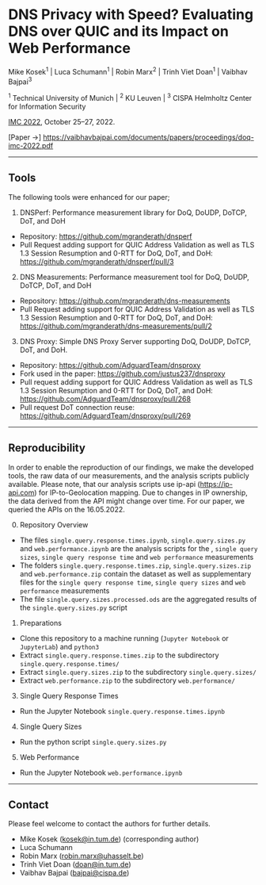 # DNS Privacy with Speed? Evaluating DNS over QUIC and its Impact on Web Performance

Mike Kosek<sup>1</sup> | Luca Schumann<sup>1</sup> | Robin Marx<sup>2</sup> | Trinh Viet Doan<sup>1</sup> | Vaibhav Bajpai<sup>3</sup>

<sup>1</sup> Technical University of Munich | <sup>2</sup> KU Leuven | <sup>3</sup> CISPA Helmholtz Center for Information Security

[IMC 2022](https://conferences.sigcomm.org/imc/2022/), October 25&ndash;27, 2022.

[Paper &rarr;] https://vaibhavbajpai.com/documents/papers/proceedings/doq-imc-2022.pdf

---

## Tools

The following tools were enhanced for our paper;

1. DNSPerf: Performance measurement library for DoQ, DoUDP, DoTCP, DoT, and DoH 
* Repository: https://github.com/mgranderath/dnsperf
* Pull Request adding support for QUIC Address Validation as well as TLS 1.3 Session Resumption and 0-RTT for DoQ, DoT, and DoH: https://github.com/mgranderath/dnsperf/pull/3

2. DNS Measurements: Performance measurement tool for DoQ, DoUDP, DoTCP, DoT, and DoH
* Repository: https://github.com/mgranderath/dns-measurements
* Pull Request adding support for QUIC Address Validation as well as TLS 1.3 Session Resumption and 0-RTT for DoQ, DoT, and DoH: https://github.com/mgranderath/dns-measurements/pull/2

3. DNS Proxy: Simple DNS Proxy Server supporting DoQ, DoUDP, DoTCP, DoT, and DoH. 
* Repository: https://github.com/AdguardTeam/dnsproxy
* Fork used in the paper: https://github.com/justus237/dnsproxy
* Pull request adding support for QUIC Address Validation as well as TLS 1.3 Session Resumption and 0-RTT for DoQ, DoT, and DoH: https://github.com/AdguardTeam/dnsproxy/pull/268
* Pull request DoT connection reuse: https://github.com/AdguardTeam/dnsproxy/pull/269

---

## Reproducibility

In order to enable the reproduction of our findings, we make the developed tools, the raw data of our measurements, and the analysis scripts publicly available. Please note, that our analysis scripts use ip-api (https://ip-api.com) for IP-to-Geolocation mapping. Due to changes in IP ownership, the data derived from the API might change over time. For our paper, we queried the APIs on the 16.05.2022.

0. Repository Overview
* The files ```single.query.response.times.ipynb```, ```single.query.sizes.py``` and ```web.performance.ipynb``` are the analysis scripts for the , ```single query sizes```, ```single query response time``` and ```web performance``` measurements
* The folders ```single.query.response.times.zip```, ```single.query.sizes.zip``` and ```web.performance.zip``` contain the dataset as well as supplementary files for the ```single query response time```, ```single query sizes``` and ```web performance``` measurements
* The file ```single.query.sizes.processed.ods``` are the aggregated results of the ```single.query.sizes.py``` script


1. Preparations
* Clone this repository to a machine running (```Jupyter Notebook``` or ```JupyterLab```) and ```python3```
* Extract ```single.query.response.times.zip``` to the subdirectory ```single.query.response.times/```
* Extract ```single.query.sizes.zip``` to the subdirectory ```single.query.sizes/```
* Extract ```web.performance.zip``` to the subdirectory ```web.performance/```

3. Single Query Response Times
* Run the Jupyter Notebook ```single.query.response.times.ipynb```

4. Single Query Sizes
* Run the python script ```single.query.sizes.py```

5. Web Performance
* Run the Jupyter Notebook ```web.performance.ipynb```

---

## Contact

Please feel welcome to contact the authors for further details.

* Mike Kosek (kosek@in.tum.de) (corresponding author)
* Luca Schumann
* Robin Marx (robin.marx@uhasselt.be)
* Trinh Viet Doan (doan@in.tum.de)
* Vaibhav Bajpai (bajpai@cispa.de)
